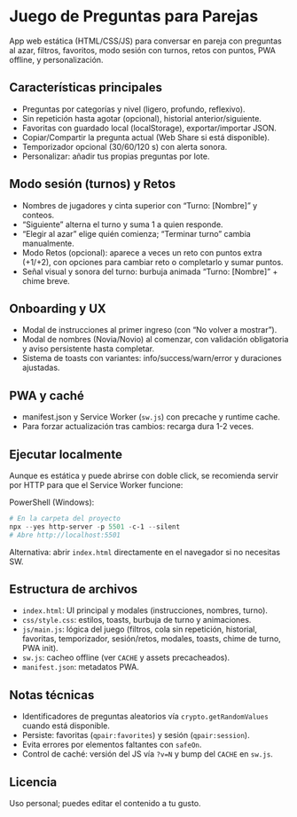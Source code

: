 # Juego de Preguntas para Parejas

App web estática (HTML/CSS/JS) para conversar en pareja con preguntas al azar, filtros, favoritos, modo sesión con turnos, retos con puntos, PWA offline, y personalización.

## Características principales
- Preguntas por categorías y nivel (ligero, profundo, reflexivo).
- Sin repetición hasta agotar (opcional), historial anterior/siguiente.
- Favoritas con guardado local (localStorage), exportar/importar JSON.
- Copiar/Compartir la pregunta actual (Web Share si está disponible).
- Temporizador opcional (30/60/120 s) con alerta sonora.
- Personalizar: añadir tus propias preguntas por lote.

## Modo sesión (turnos) y Retos
- Nombres de jugadores y cinta superior con “Turno: [Nombre]” y conteos.
- “Siguiente” alterna el turno y suma 1 a quien responde.
- “Elegir al azar” elige quién comienza; “Terminar turno” cambia manualmente.
- Modo Retos (opcional): aparece a veces un reto con puntos extra (+1/+2), con opciones para cambiar reto o completarlo y sumar puntos.
- Señal visual y sonora del turno: burbuja animada “Turno: [Nombre]” + chime breve.

## Onboarding y UX
- Modal de instrucciones al primer ingreso (con “No volver a mostrar”).
- Modal de nombres (Novia/Novio) al comenzar, con validación obligatoria y aviso persistente hasta completar.
- Sistema de toasts con variantes: info/success/warn/error y duraciones ajustadas.

## PWA y caché
- manifest.json y Service Worker (`sw.js`) con precache y runtime cache.
- Para forzar actualización tras cambios: recarga dura 1-2 veces.

## Ejecutar localmente
Aunque es estática y puede abrirse con doble click, se recomienda servir por HTTP para que el Service Worker funcione:

PowerShell (Windows):

```powershell
# En la carpeta del proyecto
npx --yes http-server -p 5501 -c-1 --silent
# Abre http://localhost:5501
```

Alternativa: abrir `index.html` directamente en el navegador si no necesitas SW.

## Estructura de archivos
- `index.html`: UI principal y modales (instrucciones, nombres, turno).
- `css/style.css`: estilos, toasts, burbuja de turno y animaciones.
- `js/main.js`: lógica del juego (filtros, cola sin repetición, historial, favoritas, temporizador, sesión/retos, modales, toasts, chime de turno, PWA init).
- `sw.js`: cacheo offline (ver `CACHE` y assets precacheados).
- `manifest.json`: metadatos PWA.

## Notas técnicas
- Identificadores de preguntas aleatorios vía `crypto.getRandomValues` cuando está disponible.
- Persiste: favoritas (`qpair:favorites`) y sesión (`qpair:session`).
- Evita errores por elementos faltantes con `safeOn`.
- Control de caché: versión del JS vía `?v=N` y bump del `CACHE` en `sw.js`.

## Licencia
Uso personal; puedes editar el contenido a tu gusto.
